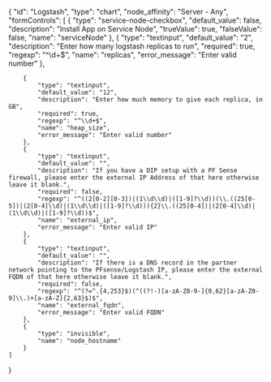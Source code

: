 {
    "id": "Logstash",
    "type": "chart",
    "node_affinity": "Server - Any",
    "formControls": [
        {
            "type": "service-node-checkbox",
            "default_value": false,
            "description": "Install App on Service Node",
            "trueValue": true,
            "falseValue": false,
            "name": "serviceNode"
        },
        {
            "type": "textinput",
            "default_value": "2",
            "description": "Enter how many logstash replicas to run",
            "required": true,
            "regexp": "^\\d+$",
            "name": "replicas",
            "error_message": "Enter valid number"
        },
        
        {
            "type": "textinput",
            "default_value": "12",
            "description": "Enter how much memory to give each replica, in GB",
            "required": true,
            "regexp": "^\\d+$",
            "name": "heap_size",
            "error_message": "Enter valid number"
        },
        {
            "type": "textinput",
            "default_value": "",
            "description": "If you have a DIP setup with a PF Sense firewall, please enter the external IP Address of that here otherwise leave it blank.",
            "required": false,
            "regexp": "^((2[0-2][0-3])|(1\\d\\d)|([1-9]?\\d))(\\.((25[0-5])|(2[0-4]\\d)|(1\\d\\d)|([1-9]?\\d))){2}\\.((25[0-4])|(2[0-4]\\d)|(1\\d\\d)|([1-9]?\\d))$",
            "name": "external_ip",
            "error_message": "Enter valid IP"
        },
        {
            "type": "textinput",
            "default_value": "",
            "description": "If there is a DNS record in the partner network pointing to the PFsense/Logstash IP, please enter the external FQDN of that here otherwise leave it blank.",
            "required": false,
            "regexp": "^(?=^.{4,253}$)(^((?!-)[a-zA-Z0-9-]{0,62}[a-zA-Z0-9]\\.)+[a-zA-Z]{2,63}$)$",
            "name": "external_fqdn",
            "error_message": "Enter valid FQDN"
        },
        {
            "type": "invisible",
            "name": "node_hostname"
        }
    ]
}
